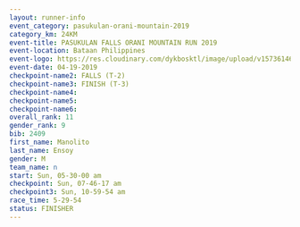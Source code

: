 ```yaml
---
layout: runner-info 
event_category: pasukulan-orani-mountain-2019 
category_km: 24KM 
event-title: PASUKULAN FALLS ORANI MOUNTAIN RUN 2019 
event-location: Bataan Philippines 
event-logo: https://res.cloudinary.com/dykbosktl/image/upload/v1573614687/Logo/Pasukulan_Logo_ndzbkp.jpg
event-date: 04-19-2019 
checkpoint-name2: FALLS (T-2) 
checkpoint-name3: FINISH (T-3) 
checkpoint-name4: 
checkpoint-name5: 
checkpoint-name6: 
overall_rank: 11
gender_rank: 9
bib: 2409
first_name: Manolito
last_name: Ensoy
gender: M
team_name: n
start: Sun, 05-30-00 am
checkpoint: Sun, 07-46-17 am
checkpoint3: Sun, 10-59-54 am
race_time: 5-29-54
status: FINISHER
---
```

